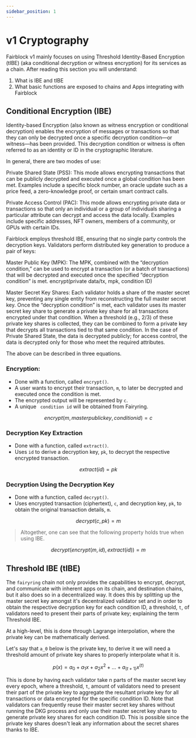 ```yaml
---
sidebar_position: 1
---
```


# v1 Cryptography

Fairblock v1 mainly focuses on using Threshold Identity-Based Encryption (tIBE) (aka conditional decryption or witness encryption) for its services as a chain. After reading this section you will understand:

1. What is IBE and tIBE
2. What basic functions are exposed to chains and Apps integrating with Fairblock

## Conditional Encryption (IBE)

Identity-based Encryption (also known as witness encryption or conditional decryption) enables the encryption of messages or transactions so that they can only be decrypted once a specific decryption condition—or witness—has been provided. This decryption condition or witness is often referred to as an identity or ID in the cryptographic literature.

In general, there are two modes of use:

Private Shared State (PSS):
This mode allows encrypting transactions that can be publicly decrypted and executed once a global condition has been met. Examples include a specific block number, an oracle update such as a price feed, a zero-knowledge proof, or certain smart contract calls.

Private Access Control (PAC):
This mode allows encrypting private data or transactions so that only an individual or a group of individuals sharing a particular attribute can decrypt and access the data locally. Examples include specific addresses, NFT owners, members of a community, or GPUs with certain IDs.

Fairblock employs threshold IBE, ensuring that no single party controls the decryption keys. Validators perform distributed key generation to produce a pair of keys:

Master Public Key (MPK):
The MPK, combined with the “decryption condition,” can be used to encrypt a transaction (or a batch of transactions) that will be decrypted and executed once the specified “decryption condition” is met.
encrypt(private data/tx, mpk, condition ID)

Master Secret Key Shares:
Each validator holds a share of the master secret key, preventing any single entity from reconstructing the full master secret key. Once the “decryption condition” is met, each validator uses its master secret key share to generate a private key share for all transactions encrypted under that condition. When a threshold (e.g., 2/3) of these private key shares is collected, they can be combined to form a private key that decrypts all transactions tied to that same condition. In the case of Private Shared State, the data is decrypted publicly; for access control, the data is decrypted only for those who meet the required attributes.

The above can be described in three equations.

### Encryption:

- Done with a function, called `encrypt()`.
- A user wants to encrypt their transaction, `m`, to later be decrypted and executed once the condition is met.
- The encrypted output will be represented by `c`.
- A unique ` condition id` will be obtained from Fairyring.
<!-- TODO - confirm where id comes from -->

$$
encrypt(m, master public key, condition id) = c
$$

### Decryption Key Extraction

- Done with a function, called `extract()`.
- Uses `id` to derive a decryption key, `pk`, to decrypt the respective encrypted transaction.

$$
extract(id) = pk
$$

### Decryption Using the Decryption Key

- Done with a function, called `decrypt()`.
- Uses encrypted transaction (ciphertext), `c`, and decryption key, `pk`, to obtain the original transaction details, `m`.

$$
decrypt(c,pk) = m
$$

> Altogether, one can see that the following property holds true when using IBE.

$$
decrypt(encrypt(m, id), extract(id)) = m
$$

## Threshold IBE (tIBE)

The `fairyring` chain not only provides the capabilities to encrypt, decrypt, and communicate with inherent apps on its chain, and destination chains, but it also does so in a decentralized way. It does this by splitting up the master secret key amongst it's decentralized validator set and in order to obtain the respective decryption key for each condition ID, a threshold, `t`, of validators need to present their parts of private key; explaining the term Threshold IBE.

At a high-level, this is done through Lagrange interpolation, where the private key can be mathematically derived.

Let's say that `a_0` below is the private key, to derive it we will need a threshold amount of private key shares to properly interpolate what it is.

<!-- TODO - better elaborate on the equation below's relevance. -->

$$
p(x) = a_0 + a_1 x + a_2 x^2 + \dots + a_(t+1) x^(t)
$$

<!-- TODO need to fix above equation but t import giving issues on build -->

This is done by having each validator take n parts of the master secret key every epoch, where a threshold, `t`, amount of validators need to present their part of the private key to aggregate the resultant private key for all transactions or data encrypted for the specific condition ID. Note that validators can frequently reuse their master secret key shares without running the DKG process and only use their master secret key share to generate private key shares for each condition ID. This is possible since the private key shares doesn't leak any information about the secret shares thanks to IBE.
